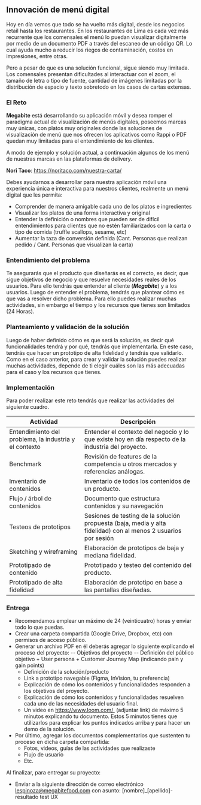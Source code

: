 ## Innovación de menú digital

Hoy en día vemos que todo se ha vuelto más digital, desde los negocios retail hasta los restaurantes. En los restaurantes de Lima es cada vez más recurrente que los comensales el menú lo puedan visualizar digitalmente por medio de un documento PDF a través del escaneo de un código QR. Lo cual ayuda mucho a reducir los riegos de contaminación, costos en impresiones, entre otras.

Pero a pesar de que es una solución funcional, sigue siendo muy limitada. Los comensales presentan dificultades al interactuar con el zoom, el tamaño de letra o tipo de fuente, cantidad de imágenes limitadas por la distribución de espacio y texto sobretodo en los casos de cartas extensas.

### El Reto

**Megabite** está desarrollando su aplicación móvil y desea romper el paradigma actual de visualización de menús digitales, poseemos marcas muy únicas, con platos muy originales donde las soluciones de visualización de menú que nos ofrecen los aplicativos como Rappi o PDF quedan muy limitadas para el entendimiento de los clientes. 

A modo de ejemplo y solución actual, a continuación algunos de los menú de nuestras marcas en las plataformas de delivery.

**Nori Taco**: https://noritaco.com/nuestra-carta/

Debes ayudarnos a desarrollar para nuestra aplicación móvil una experiencia única e interactiva para nuestros clientes, realmente un menú digital que les permita:

- Comprender de manera amigable cada uno de los platos e ingredientes
- Visualizar los platos de una forma interactiva y original
- Entender la definición o nombres que pueden ser de difícil entendimientos para clientes que no estén familiarizados con la carta o tipo de comida (truffle scallops, sesame, etc)
- Aumentar la taza de conversión definida (Cant. Personas que realizan pedido / Cant. Personas que visualizan la carta)

### Entendimiento del problema

Te asegurarás que el producto que diseñarás es el correcto, es decir, que sigue objetivos de negocio y que resuelve necesidades reales de los usuarios. Para ello tendrás que entender al cliente (***Megabite***) y a los usuarios. Luego de entender el problema, tendrás que plantear cómo es que vas a resolver dicho problema. Para ello puedes realizar muchas actividades, sin embargo el tiempo y los recursos que tienes son limitados (24 Horas).

### Planteamiento y validación de la solución

Luego de haber definido cómo es que será la solución, es decir qué funcionalidades tendrá y por qué, tendrás que implementarla. En este caso, tendrás que hacer un prototipo de alta fidelidad y tendrás que validarlo. Como en el caso anterior, para crear y validar la solución puedes realizar muchas actividades, depende de ti elegir cuáles son las más adecuadas para el caso y los recursos que tienes.

### Implementación

Para poder realizar este reto tendrás que realizar las actividades del siguiente cuadro.

| Actividad | Descripción |
| ------ | ------ |
| Entendimiento del problema, la industria y el contexto | Entender el contexto del negocio y lo que existe hoy en día respecto de la industria del proyecto. |
| Benchmark | Revisión de features de la competencia u otros mercados y referencias análogas. |
| Inventario de contenidos | Inventario de todos los contenidos de un producto. |
| Flujo / árbol de contenidos | Documento que estructura contenidos y su navegación |
| Testeos de prototipos | Sesiones de testing de la solución propuesta (baja, media y alta fidelidad) con al menos 2 usuarios por sesión |
| Sketching y wireframing | Elaboración de prototipos de baja y mediana fidelidad. |
| Prototipado de contenido | Prototipado y testeo del contenido del producto. |
| Prototipado de alta fidelidad | Elaboración de prototipo en base a las pantallas diseñadas. |

### Entrega
- Recomendamos emplear un máximo de 24 (veinticuatro) horas y enviar todo lo que puedas.
- Crear una carpeta compartida (Google Drive, Dropbox, etc) con permisos de acceso público. 
- Generar un archivo PDF en él deberás agregar lo siguiente explicando el proceso del proyecto:
        -- Objetivos del proyecto
        -- Definición del público objetivo
         + User persona
         + Customer Journey Map (indicando pain y gain points)
    - Definición de la solución/producto
    - Link a prototipo navegable (Figma, InVision, tu preferencia)
    - Explicación de cómo los contenidos y funcionalidades responden a los objetivos del proyecto.
    - Explicación de cómo los contenidos y funcionalidades resuelven cada uno de las necesidades del usuario final.
    - Un video en https://www.loom.com/  (adjuntar link) de máximo 5 minutos explicando tu documento. Estos 5 minutos tienes que utilizarlos para explicar los puntos indicados arriba y para hacer un demo de la solución.
- Por último, agregar los documentos complementarios que sustenten tu proceso en dicha carpeta compartida:
    - Fotos, videos, guías de las actividades que realizaste
    - Flujo de usuario
    - Etc.

Al finalizar, para entregar su proyecto:
- Enviar a la siguiente dirección de correo electrónico [lespinoza@megabitefood.com](mailto:lespinoza@megabitefood.com) con asunto: [nombre]_[apellido]-resultado test UX

